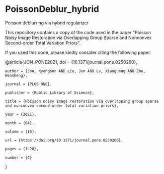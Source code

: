 # PoissonDeblur_hybrid
Poisson deblurring via hybrid regularizer

This repository contains a copy of the code used in the paper "Poisson Noisy Image Restoration via Overlapping Group Sparse and Nonconvex Second-order Total Variation Priors".

If you used this code, please kindly consider citing the following paper:

@article{JON_PONE2021,
    doi = {10.1371/journal.pone.0250260},
    
    author = {Jon, Kyongson AND Liu, Jun AND Lv, Xiaoguang AND Zhu, Wensheng},
    
    journal = {PLOS ONE},
    
    publisher = {Public Library of Science},
    
    title = {Poisson noisy image restoration via overlapping group sparse and nonconvex second-order total variation priors},
    
    year = {2021},
    
    month = {04},
    
    volume = {16},
    
    url = {https://doi.org/10.1371/journal.pone.0250260},
    
    pages = {1-20},
    
    number = {4}
   
   }
